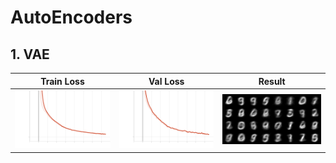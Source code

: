 # AutoEncoders

## 1. VAE

| Train Loss                                                                   | Val Loss                                                          | Result                                                            |
|------------------------------------------------------------------------------|-------------------------------------------------------------------|-------------------------------------------------------------------|
| <img src="assets/vae/train_loss_epoch.svg" alt="Train Loss" width="300px" /> | <img src="assets/vae/val_loss.svg" alt="Val Loss" width="300px" /> | <img src="assets/vae/vae_mnist.gif" alt="Result" width="300px" /> |
